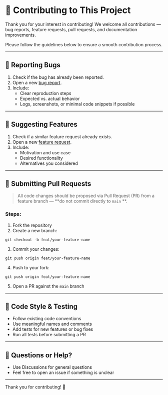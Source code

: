 # 🧩 Contributing to This Project

Thank you for your interest in contributing! We welcome all contributions — bug reports, feature requests, pull
requests, and documentation improvements.

Please follow the guidelines below to ensure a smooth contribution process.

---

## 🐛 Reporting Bugs

1. Check if the bug has already been reported.
2. Open a new [bug report](https://github.com/your-org/your-repo/issues/new?template=bug_report.md).
3. Include:
    - Clear reproduction steps
    - Expected vs. actual behavior
    - Logs, screenshots, or minimal code snippets if possible

---

## 🚀 Suggesting Features

1. Check if a similar feature request already exists.
2. Open a new [feature request](https://github.com/your-org/your-repo/issues/new?template=feature_request.md).
3. Include:
    - Motivation and use case
    - Desired functionality
    - Alternatives you considered

---

## 🔧 Submitting Pull Requests

> All code changes should be proposed via Pull Request (PR) from a feature branch — **do not commit directly to `main`
**.

### Steps:

1. Fork the repository
2. Create a new branch:
```shell
git checkout -b feat/your-feature-name
```
3. Commit your changes:
```shell
git push origin feat/your-feature-name
```
4. Push to your fork:
```shell
git push origin feat/your-feature-name
```
5. Open a PR against the `main` branch

---

## 📄 Code Style & Testing
- Follow existing code conventions
- Use meaningful names and comments
- Add tests for new features or bug fixes
- Run all tests before submitting a PR

---

## 💬 Questions or Help?
- Use Discussions for general questions
- Feel free to open an issue if something is unclear

---

Thank you for contributing! 🙌